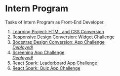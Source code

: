 # Intern Program
Tasks of Intern Program as Front-End Developer.
<br>

<ol>
  <li><a href="https://jsfiddle.net/fas_200/7czsyewr/2/">Learning Project: HTML and CSS Conversion</a></li>
  <li><a href="https://jsfiddle.net/fas_200/sf156aq9/2/">Responsive Design Conversion: Widget Challenge</a></li>
  <li><a href="https://mega.nz/folder/5wwVBQha#hx0hua9yKxOdRnxq37mCcg">Bootstrap Design Conversion: App Challenge</a> </br> <a href="https://screener.fashadahmedahme.repl.co"><i>Deployed!</i></a></li>
<li><a href="https://github.com/Fashad-Ahmed/Covid-Screening-App">Screening App Challenge</a> </br> <a href="https://screening-app.fashadahmedahme.repl.co/"><i>Deployed!</i></a></li>
<li><a href="https://github.com/Fashad-Ahmed/Leaderboard-App">React Spark: Leaderboard App Challenge</a></li>
<li><a href="https://github.com/Fashad-Ahmed/Quiz-App-React">React Spark: Quiz App Challenge</a></li> 
</ol>
